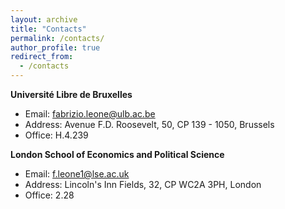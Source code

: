 ```yaml
---
layout: archive
title: "Contacts"
permalink: /contacts/
author_profile: true
redirect_from:
  - /contacts
---
```



**Université Libre de Bruxelles**
* Email: <a href="mailto:fabrizio.leone@ulb.ac.be">fabrizio.leone@ulb.ac.be</a> 
* Address: Avenue F.D. Roosevelt, 50, CP 139 - 1050, Brussels
* Office: H.4.239

**London School of Economics and Political Science**
* Email: <a href="mailto:f.leone1@lse.ac.uk">f.leone1@lse.ac.uk</a>
* Address: Lincoln's Inn Fields, 32, CP WC2A 3PH, London
* Office: 2.28
